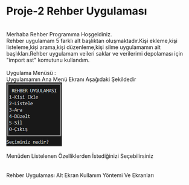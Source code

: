 # Proje-2 Rehber Uygulaması
<br>
Merhaba Rehber Programıma Hoşgeldiniz.
<br>
Rehber uygulamam 5 farklı alt başlıktan oluşmaktadır.Kişi ekleme,kişi listeleme,kişi arama,kişi düzenleme,kişi silme uygulamamın alt başlıkları.Rehber uygulamam veileri saklar ve verilerimi depolaması için "import ast" komutunu kullandım.
<br>
<br>
Uygulama Menüsü :
<br>
Uygulamamın Ana Menü Ekranı Aşağıdaki Şekildedir
<br>
<img src="Menü Seçenekl Ekranı.png" alt="Örnek Resim"/>

Menüden Listelenen Özelliklerden İstediğinizi Seçebilirsiniz
<br>
<br>
<br>
Rehber Uygulaması Alt Ekran Kullanım Yöntemi Ve Ekranları